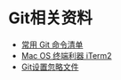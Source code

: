 # Git相关资料
* [常用 Git 命令清单](http://www.ruanyifeng.com/blog/2015/12/git-cheat-sheet.html)
* [Mac OS 终端利器 iTerm2](https://www.cnblogs.com/xishuai/p/mac-iterm2.html)
* [Git设置忽略文件](https://www.jianshu.com/p/00211429db72)
